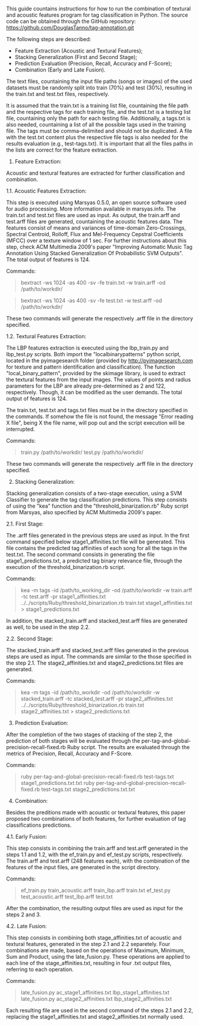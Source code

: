 This guide countains instructions for how to run the combination of textural and acoustic features program for tag classification in Python.
The source code can be obtained through the GitHub repository: https://github.com/DouglasTanno/tag-annotation.git

The following steps are described:
- Feature Extraction (Acoustic and Textural Features);
- Stacking Generalization (First and Second Stage);
- Prediction Evaluation (Precision, Recall, Accuracy and F-Score);
- Combination (Early and Late Fusion).

The text files, countaining the input file paths (songs or images) of the used datasets must be randomly split into train (70%) and test (30%), resulting in the train.txt and test.txt files, respectively.

It is assumed that the train.txt is a training list file, countaining the file path and the respective tags for each training file, and the test.txt is a testing list file, countaining only the path for each testing file. 
Additionally, a tags.txt is also needed, countaining a list of all the possible tags used in the training file. The tags must be comma-delimited and should not be duplicated.
A file with the test.txt content plus the respective file tags is also needed for the results evaluation (e.g., test-tags.txt). 
It is important that all the files paths in the lists are correct for the feature extraction.



1. Feature Extraction:

Acoustic and textural features are extracted for further classification and combination.

1.1. Acoustic Features Extraction:

This step is executed using Marsyas 0.5.0, an open source software used for audio processing. More information available in marsyas.info.
The train.txt and test.txt files are used as input. As output, the train.arff and test.arff files are generated, countaining the acoustic features data. 
The features consist of means and variances of time-domain Zero-Crossings, Spectral Centroid, Rolloff, Flux and Mel-Frequency Cepstral Coefficients (MFCC) over a texture window of 1 sec.
For further instructions about this step, check ACM Multimedia 2009's paper "Improving Automatic Music Tag Annotation Using Stacked Generalization Of Probabilistic SVM Outputs".
The total output of features is 124.

Commands: 
> bextract -ws 1024 -as 400 -sv -fe train.txt -w train.arff -od /path/to/workdir/

> bextract -ws 1024 -as 400 -sv -fe test.txt -w test.arff -od /path/to/workdir/

These two commands will generate the respectively .arff file in the directory specified.

1.2. Textural Features Extraction:

The LBP features extraction is executed using the lbp_train.py and lbp_test.py scripts.
Both import the "localbinarypatterns" python script, located in the pyimagesearch folder (provided by http://pyimagesearch.com for texture and pattern identification and classification). The function "local_binary_pattern", provided by the skimage library, is used to extract the textural features from the input images.
The values of points and radius parameters for the LBP are already pre-determined as 2 and 122, respectively. Though, it can be modified as the user demands. 
The total output of features is 124.

The train.txt, test.txt and tags.txt files must be in the directory specified in the commands. 
If somehow the file is not found, the message "Error reading X file", being X the file name, will pop out and the script execution will be interrupted.

Commands:
> train.py /path/to/workdir/
> test.py /path/to/workdir/

These two commands will generate the respectively .arff file in the directory specified.



2. Stacking Generalization:

Stacking generalization consists of a two-stage execution, using a SVM Classifier to generate the tag classification predictions.
This step consists of using the "kea" function and the "threshold_binarization.rb" Ruby script from Marsyas, also specified by ACM Multimedia 2009's paper.

2.1. First Stage:

The .arff files generated in the previous steps are used as input.
In the first command specified below stage1_affinities.txt file will be generated. This file contains the predicted tag affinities of each song for all the tags in the test.txt.
The second command consists in generating the file stage1_predictions.txt, a predicted tag binary relevance file, through the execution of the threshold_binarization.rb script.

Commands:
> kea -m tags -id /path/to_working_dir -od /path/to/workdir -w train.arff -tc test.arff -pr stage1_affinities.txt 
> ../../scripts/Ruby/threshold_binarization.rb train.txt stage1_affinities.txt > stage1_predictions.txt

In addition, the stacked_train.arff and stacked_test.arff files are generated as well, to be used in the step 2.2.

2.2. Second Stage:

The stacked_train.arff and stacked_test.arff files generated in the previous steps are used as input.
The commands are similar to the those specified in the step 2.1. The stage2_affinities.txt and stage2_predictions.txt files are generated.

Commands:
> kea -m tags -id /path/to_workdir -od /path/to/workdir -w stacked_train.arff -tc stacked_test.arff -pr stage2_affinities.txt 
> ../../scripts/Ruby/threshold_binarization.rb train.txt stage2_affinities.txt > stage2_predictions.txt 



3. Prediction Evaluation:

After the completion of the two stages of stacking of the step 2, the prediction of both stages will be evaluated through the per-tag-and-global-precision-recall-fixed.rb Ruby script.
The results are evaluated through the metrics of Precision, Recall, Accuracy and F-Score.

Commands:
> ruby per-tag-and-global-precision-recall-fixed.rb test-tags.txt stage1_predictions.txt.txt
> ruby per-tag-and-global-precision-recall-fixed.rb test-tags.txt stage2_predictions.txt.txt



4. Combination:

Besides the preditions made with acoustic or textural features, this paper proposed two combinations of both features, for further evaluation of tag classifications predictions.

4.1. Early Fusion:

This step consists in combining the train.arff and test.arff generated in the steps 1.1 and 1.2, with the ef_train.py and ef_test.py scripts, respectively.
The train.arff and test.arff (248 features each), with the combination of the features of the input files, are generated in the script directory.

Commands:
> ef_train.py train_acoustic.arff train_lbp.arff train.txt
> ef_test.py test_acoustic.arff test_lbp.arff test.txt

After the combination, the resulting output files are used as input for the steps 2 and 3.

4.2. Late Fusion:

This step consists in combining both stage_affinities.txt of acoustic and textural features, generated in the step 2.1 and 2.2 separetely. 
Four combinations are made, based on the operations of Maximum, Minimum, Sum and Product, using the late_fusion.py. These operations are applied to each line of the stage_affinities.txt, resulting in four .txt output files, referring to each operation.

Commands:
> late_fusion.py ac_stage1_affinities.txt lbp_stage1_affinities.txt
> late_fusion.py ac_stage2_affinities.txt lbp_stage2_affinities.txt

Each resulting file are used in the second command of the steps 2.1 and 2.2, replacing the stage1_affinities.txt and stage2_affinities.txt normally used. 
